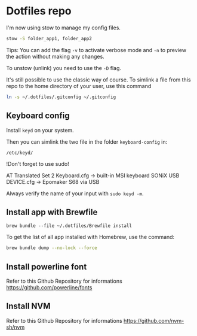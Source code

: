 # Dotfiles repo

I'm now using stow to manage my config files.

```sh
stow -S folder_app1, folder_app2
```
Tips: You can add the flag `-v` to activate verbose mode and `-n` to preview the action without making any changes.

To unstow (unlink) you need to use the `-D` flag.

It's still possible to use the classic way of course.
To simlink a file from this repo to the home directory of your user, use this command

```sh
ln -s ~/.dotfiles/.gitconfig ~/.gitconfig
```

## Keyboard config

Install `keyd` on your system.

Then you can simlink the two file in the folder `keyboard-config` in:

    /etc/keyd/

!Don't forget to use sudo!

AT Translated Set 2 Keyboard.cfg -> built-in MSI keyboard
SONiX USB DEVICE.cfg -> Epomaker S68 via USB

Always verify the name of your input with `sudo keyd -m`.

## Install app with Brewfile

```
brew bundle --file ~/.dotfiles/Brewfile install
```

To get the list of all app installed with Homebrew, use the command:

```sh
brew bundle dump --no-lock --force
```

## Install powerline font

Refer to this Github Repository for informations
https://github.com/powerline/fonts

## Install NVM

Refer to this Github Repository for informations
https://github.com/nvm-sh/nvm
